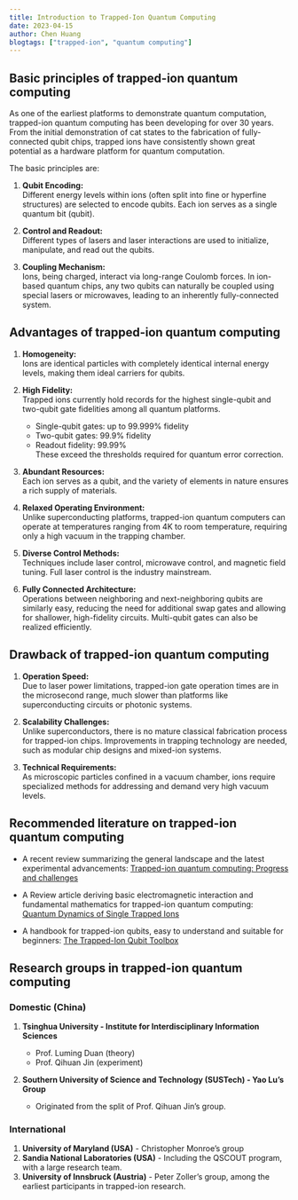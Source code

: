 ```yaml
---
title: Introduction to Trapped-Ion Quantum Computing
date: 2023-04-15
author: Chen Huang
blogtags: ["trapped-ion", "quantum computing"]
---
```


## Basic principles of trapped-ion quantum computing

As one of the earliest platforms to demonstrate quantum computation, trapped-ion quantum computing has been developing for over 30 years. From the initial demonstration of cat states to the fabrication of fully-connected qubit chips, trapped ions have consistently shown great potential as a hardware platform for quantum computation.

The basic principles are:

1. **Qubit Encoding:**  
   Different energy levels within ions (often split into fine or hyperfine structures) are selected to encode qubits. Each ion serves as a single quantum bit (qubit).

2. **Control and Readout:**  
   Different types of lasers and laser interactions are used to initialize, manipulate, and read out the qubits.

3. **Coupling Mechanism:**  
   Ions, being charged, interact via long-range Coulomb forces. In ion-based quantum chips, any two qubits can naturally be coupled using special lasers or microwaves, leading to an inherently fully-connected system.

## Advantages of trapped-ion quantum computing

1. **Homogeneity:**  
   Ions are identical particles with completely identical internal energy levels, making them ideal carriers for qubits.

2. **High Fidelity:**  
   Trapped ions currently hold records for the highest single-qubit and two-qubit gate fidelities among all quantum platforms.

   - Single-qubit gates: up to 99.999% fidelity
   - Two-qubit gates: 99.9% fidelity
   - Readout fidelity: 99.99%  
     These exceed the thresholds required for quantum error correction.

3. **Abundant Resources:**  
   Each ion serves as a qubit, and the variety of elements in nature ensures a rich supply of materials.

4. **Relaxed Operating Environment:**  
   Unlike superconducting platforms, trapped-ion quantum computers can operate at temperatures ranging from 4K to room temperature, requiring only a high vacuum in the trapping chamber.

5. **Diverse Control Methods:**  
   Techniques include laser control, microwave control, and magnetic field tuning. Full laser control is the industry mainstream.

6. **Fully Connected Architecture:**  
   Operations between neighboring and next-neighboring qubits are similarly easy, reducing the need for additional swap gates and allowing for shallower, high-fidelity circuits. Multi-qubit gates can also be realized efficiently.

## Drawback of trapped-ion quantum computing

1. **Operation Speed:**  
   Due to laser power limitations, trapped-ion gate operation times are in the microsecond range, much slower than platforms like superconducting circuits or photonic systems.

2. **Scalability Challenges:**  
   Unlike superconductors, there is no mature classical fabrication process for trapped-ion chips. Improvements in trapping technology are needed, such as modular chip designs and mixed-ion systems.

3. **Technical Requirements:**  
   As microscopic particles confined in a vacuum chamber, ions require specialized methods for addressing and demand very high vacuum levels.

## Recommended literature on trapped-ion quantum computing

- A recent review summarizing the general landscape and the latest experimental advancements: [Trapped-ion quantum computing: Progress and challenges](https://pubs.aip.org/aip/apr/article-abstract/6/2/021314/570103/Trapped-ion-quantum-computing-Progress-and?redirectedFrom=fulltext)

- A Review article deriving basic electromagnetic interaction and fundamental mathematics for trapped-ion quantum computing: [Quantum Dynamics of Single Trapped Ions](https://www.quantumoptics.at/images/publications/papers/rmp03_blatt.pdf)

- A handbook for trapped-ion qubits, easy to understand and suitable for beginners: [The Trapped-Ion Qubit Toolbox](https://www.weizmann.ac.il/complex/ozeri/sites/complex.ozeri/files/publications/00107514.2011.pdf)

## Research groups in trapped-ion quantum computing

### Domestic (China)

1. **Tsinghua University - Institute for Interdisciplinary Information Sciences**

   - Prof. Luming Duan (theory)
   - Prof. Qihuan Jin (experiment)

2. **Southern University of Science and Technology (SUSTech) - Yao Lu’s Group**
   - Originated from the split of Prof. Qihuan Jin’s group.

### International

1. **University of Maryland (USA)** - Christopher Monroe’s group
2. **Sandia National Laboratories (USA)** - Including the QSCOUT program, with a large research team.
3. **University of Innsbruck (Austria)** - Peter Zoller’s group, among the earliest participants in trapped-ion research.
